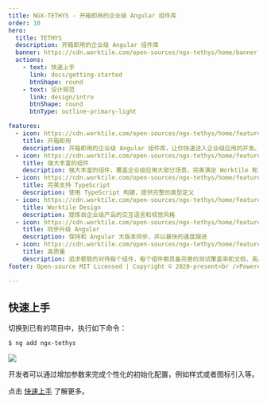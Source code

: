 ```yaml
---
title: NGX-TETHYS - 开箱即用的企业级 Angular 组件库
order: 10
hero:
  title: TETHYS
  description: 开箱即用的企业级 Angular 组件库
  banner: https://cdn.worktile.com/open-sources/ngx-tethys/home/banner.png
  actions:
    - text: 快速上手
      link: docs/getting-started
      btnShape: round
    - text: 设计规范
      link: design/intro
      btnShape: round
      btnType: outline-primary-light

features:
  - icon: https://cdn.worktile.com/open-sources/ngx-tethys/home/feature1.png
    title: 开箱即用
    description: 开箱即用的企业级 Angular 组件库，让你快速进入企业级应用的开发。
  - icon: https://cdn.worktile.com/open-sources/ngx-tethys/home/feature2.png
    title: 强大丰富的组件
    description: 强大丰富的组件，覆盖企业级应用大部分场景，完美满足 Worktile 和 PingCode 两款中大型 SaaS 应用
  - icon: https://cdn.worktile.com/open-sources/ngx-tethys/home/feature3.png
    title: 完美支持 TypeScript
    description: 使用 TypeScript 构建，提供完整的类型定义
  - icon: https://cdn.worktile.com/open-sources/ngx-tethys/home/feature4.png
    title: Worktile Design
    description: 提炼自企业级产品的交互语言和视觉风格
  - icon: https://cdn.worktile.com/open-sources/ngx-tethys/home/feature5.png
    title: 同步升级 Angular
    description: 保持和 Angular 大版本同步，并以最快的速度跟进 
  - icon: https://cdn.worktile.com/open-sources/ngx-tethys/home/feature6.png
    title: 高质量
    description: 追求极致的对待每个组件，每个组件都具备完善的测试覆盖率和文档，高质量等于放心使用，
footer: Open-source MIT Licensed | Copyright © 2020-present<br />Powered by Worktile

---
```



 ## 快速上手

切换到已有的项目中，执行如下命令：

```bash
$ ng add ngx-tethys
```


<img class="mb-2" src="https://cdn.pingcode.com/open-sources/ngx-tethys/images/ng-add.png" />

开发者可以通过增加参数来完成个性化的初始化配置，例如样式或者图标引入等。

点击 [快速上手](/ngx-tethys/docs/getting-started) 了解更多。


